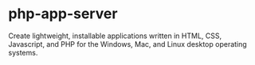 # php-app-server
Create lightweight, installable applications written in HTML, CSS, Javascript, and PHP for the Windows, Mac, and Linux desktop operating systems.
